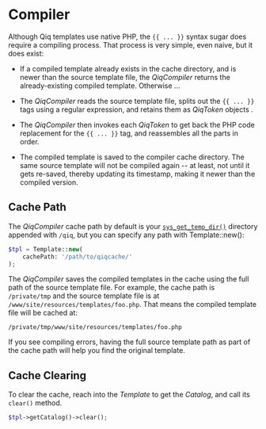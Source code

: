 # Compiler

Although Qiq templates use native PHP, the `{{ ... }}` syntax sugar does require
a compiling process. That process is very simple, even naive, but it does
exist:

- If a compiled template already exists in the cache directory, and is newer
  than the source template file, the _QiqCompiler_ returns the already-existing
  compiled template. Otherwise ...

- The _QiqCompiler_ reads the source template file, splits out the `{{ ... }}`
  tags using a regular expression, and retains them as _QiqToken_ objects .

- The _QiqCompiler_ then invokes each _QiqToken_ to get back the PHP code
  replacement for the `{{ ... }}` tag, and reassembles all the parts in order.

- The compiled template is saved to the compiler cache directory. The same
  source template will not be compiled again -- at least, not until it gets
  re-saved, thereby updating its timestamp, making it newer than the compiled
  version.

## Cache Path

The _QiqCompiler_ cache path by default is your
[`sys_get_temp_dir()`](https://php.net/sys_get_temp_dir) directory appended
with `/qiq`, but you can specify any path with Template::new():

```php
$tpl = Template::new(
    cachePath: '/path/to/qiqcache/'
);
```

The _QiqCompiler_ saves the compiled templates in the cache using the full path
of the source template file. For example, the cache path is `/private/tmp` and
the source template file is at `/www/site/resources/templates/foo.php`. That
means the compiled template file will be cached at:

    /private/tmp/www/site/resources/templates/foo.php

If you see compiling errors, having the full source template path as part of
the cache path will help you find the original template.

## Cache Clearing

To clear the cache, reach into the _Template_ to get the _Catalog_,
and call its `clear()` method.

```php
$tpl->getCatalog()->clear();
```
